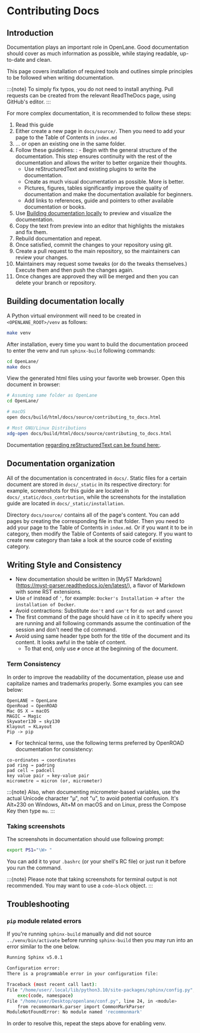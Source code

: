 # Contributing Docs

## Introduction

Documentation plays an important role in OpenLane.
Good documentation should cover as much information as possible,
while staying readable, up-to-date and clean.

This page covers installation of required tools
and outlines simple principles to be followed when writing documentation.

:::{note}
To simply fix typos, you do not need to install anything. Pull requests can be created from the relevant ReadTheDocs page, using GitHub's editor.
:::

For more complex documentation, it is recommended to follow these steps:

1. Read this guide
1. Either create a new page in `docs/source/`. Then you need to add your page to the Table of Contents in `index.md`
1. ... or open an existing one in the same folder.
1. Follow these guidelines:
   : - Begin with the general structure of the documentation. This step ensures continuity with the rest of the documentation and allows the writer to better organize their thoughts.
   * Use reStructuredText and existing plugins to write the documentation.
   * Create as much visual documentation as possible. More is better.
   * Pictures, figures, tables significantly improve the quality of documentation and make the documentation available for beginners.
   * Add links to references, guide and pointers to other available documentation or books.
1. Use [Building documentation locally](#building-documentation-locally) to preview and visualize the documentation.
1. Copy the text from preview into an editor that highlights the mistakes and fix them.
1. Rebuild documentation and repeat.
1. Once satisfied, commit the changes to your repository using git.
1. Create a pull request to the main repository, so the maintainers can review your changes.
1. Maintainers may request some tweaks (or do the tweaks themselves.) Execute them and then push the changes again.
1. Once changes are approved they will be merged and then you can delete your branch or repository.

## Building documentation locally

A Python virtual environment will need to be created in `<OPENLANE_ROOT>/venv` as follows:

```sh
make venv
```

After installation, every time you want to build the documentation proceed to enter the venv and run `sphinx-build` following commands:

```sh
cd OpenLane/
make docs
```

View the generated html files using your favorite web browser. Open this document in browser:

```sh
# Assuming same folder as OpenLane
cd OpenLane/

# macOS
open docs/build/html/docs/source/contributing_to_docs.html

# Most GNU/Linux Distributions
xdg-open docs/build/html/docs/source/contributing_to_docs.html
```

Documentation [regarding reStructuredText can be found here:](https://sublime-and-sphinx-guide.readthedocs.io/en/latest/index.html).

## Documentation organization

All of the documentation is concentrated in `docs/`.
Static files for a certain document are stored in `docs/_static` in its respective directory: for example, screenshots for this guide are located in `docs/_static/docs_contrbution`,
while the screenshots for the installation guide are located in `docs/_static/installation`.

Directory `docs/source/` contains all of the page's content.
You can add pages by creating the corresponding file in that folder.
Then you need to add your page to the Table of Contents in `index.md`.
Or if you want it to be in category, then modify the Table of Contents of said category.
If you want to create new category than take a look at the source code of existing category.

## Writing Style and Consistency

* New documentation should be written in \[MyST Markdown\](<https://myst-parser.readthedocs.io/en/latest/>), a flavor of Markdown with some RST extensions.
* Use `of` instead of `'`, for example: `Docker's Installation` → `after the installation of Docker`.
* Avoid contractions: Substitute `don't` and `can't` for `do not` and `cannot`
* The first command of the page should have `cd` in it to specify where you are running and all following commands assume the continuation of the session and don't need the cd command.
* Avoid using same header type both for the title of the document and its content. It looks awful in the table of content.
  * To that end, only use `#` once at the beginning of the document.

### Term Consistency

In order to improve the readability of the documentation, please use and capitalize names and trademarks properly. Some examples you can see below:

```
OpenLANE → OpenLane
OpenRoad → OpenROAD
Mac OS X → macOS
MAGIC → Magic
Skywater130 → sky130
Klayout → KLayout
Pip -> pip
```

* For technical terms, use the following terms preferred by OpenROAD documentation for consistency:

```
co-ordinates → coordinates
pad ring → padring
pad cell → padcell
key value pair → key-value pair
micrometre → micron (or, micrometer)
```

:::{note}
Also, when documenting micrometer-based variables, use the actual Unicode character "µ", not "u", to avoid potential confusion. It's Alt+230 on Windows, Alt+M on macOS and on Linux, press the Compose Key then type `mu`.
:::

### Taking screenshots

The screenshots in documentation should use following prompt:

```sh
export PS1="\W> "
```

You can add it to your `.bashrc` (or your shell's RC file) or just run it before you run the command.

:::{note}
Please note that taking screenshots for terminal output is not recommended. You may want to use a `code-block` object.
:::

## Troubleshooting

### `pip` module related errors

If you're running `sphinx-build` manually and did not source `../venv/bin/activate` before running `sphinx-build` then you may run into an error similar to the one below.

```sh
Running Sphinx v5.0.1

Configuration error:
There is a programmable error in your configuration file:

Traceback (most recent call last):
File "/home/user/.local/lib/python3.10/site-packages/sphinx/config.py", line 343, in eval_config_file
    exec(code, namespace)
File "/home/user/Desktop/openlane/conf.py", line 24, in <module>
    from recommonmark.parser import CommonMarkParser
ModuleNotFoundError: No module named 'recommonmark'
```

In order to resolve this, repeat the steps above for enabling venv.

